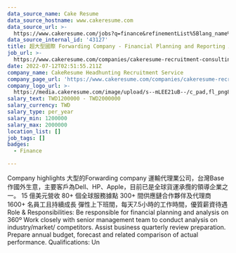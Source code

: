 ```yaml
---
data_source_name: Cake Resume
data_source_hostname: www.cakeresume.com
data_source_url: >-
  https://www.cakeresume.com/jobs?q=finance&refinementList%5Blang_name%5D%5B0%5D=English&refinementList%5Bsalary_type%5D=per_year&range%5Bsalary_range%5D%5Bmin%5D=1000000&page=3
data_source_internal_id: '43127'
title: 超大型國際 Forwarding Company - Financial Planning and Reporting Analyst - DL
job_url: >-
  https://www.cakeresume.com/companies/cakeresume-recruitment-consulting/jobs/897295
date: 2022-07-12T02:51:55.211Z
company_name: CakeResume Headhunting Recruitment Service
company_page_url: 'https://www.cakeresume.com/companies/cakeresume-recruitment-consulting'
company_logo_url: >-
  https://media.cakeresume.com/image/upload/s--mLEE21uB--/c_pad,fl_png8,h_200,w_200/v1620881212/vdbipassrdfr8omwzeq6.png
salary_text: TWD1200000 - TWD2000000
salary_currency: TWD
salary_type: per_year
salary_min: 1200000
salary_max: 2000000
location_list: []
job_tags: []
badges:
  - Finance

---
```


Company highlights 大型的Forwarding company 運輸代理業公司，台灣Base作國外生意，主要客戶為Dell、HP、Apple，目前已是全球貨運承攬的領導企業之一。 15 億美元營收 80+ 個全球服務據點 300+ 間供應鏈合作夥伴及代理商 1600+ 名員工且持續成長 彈性上下班間，每天7.5小時的工作時間，優質薪資待遇 Role & Responsibilities: Be responsible for financial planning and analysis on 360º Work closely with senior management team to conduct analysis on industry/market/ competitors. Assist business quarterly review preparation. Prepare annual budget, forecast and related comparison of actual performance. Qualifications: Un
